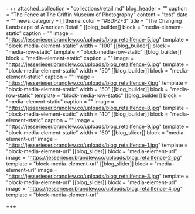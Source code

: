 +++
attached_collection = "collections/retail.md"
blog_header = ""
caption = "The Fence at The Griffin Museum of Photography"
content = "test"
date = ""
news_category = []
theme_color = "#BDF2F3"
title = "The Changing Landscape of American Retail "
[[blog_builder]]
block = "media-element-static"
caption = ""
image = "https://jesserieser.brandlew.co/uploads/blog_retailfence-5.jpg"
template = "block-media-element-static"
width = "100"
[[blog_builder]]
block = "media-row-static"
template = "block-media-row-static"
[[blog_builder]]
block = "media-element-static"
caption = ""
image = "https://jesserieser.brandlew.co/uploads/blog_retailfence-6.jpg"
template = "block-media-element-static"
width = "50"
[[blog_builder]]
block = "media-element-static"
caption = ""
image = "https://jesserieser.brandlew.co/uploads/blog_retailfence-7.jpg"
template = "block-media-element-static"
width = "50"
[[blog_builder]]
block = "media-row-static"
template = "block-media-row-static"
[[blog_builder]]
block = "media-element-static"
caption = ""
image = "https://jesserieser.brandlew.co/uploads/blog_retailfence-8.jpg"
template = "block-media-element-static"
width = "40"
[[blog_builder]]
block = "media-element-static"
caption = ""
image = "https://jesserieser.brandlew.co/uploads/blog_retailfence-9.jpg"
template = "block-media-element-static"
width = "60"
[[blog_slider]]
block = "media-element-url"
image = "https://jesserieser.brandlew.co/uploads/blog_retailfence-1.jpg"
template = "block-media-element-url"
[[blog_slider]]
block = "media-element-url"
image = "https://jesserieser.brandlew.co/uploads/blog_retailfence-2.jpg"
template = "block-media-element-url"
[[blog_slider]]
block = "media-element-url"
image = "https://jesserieser.brandlew.co/uploads/blog_retailfence-3.jpg"
template = "block-media-element-url"
[[blog_slider]]
block = "media-element-url"
image = "https://jesserieser.brandlew.co/uploads/blog_retailfence-4.jpg"
template = "block-media-element-url"

+++
